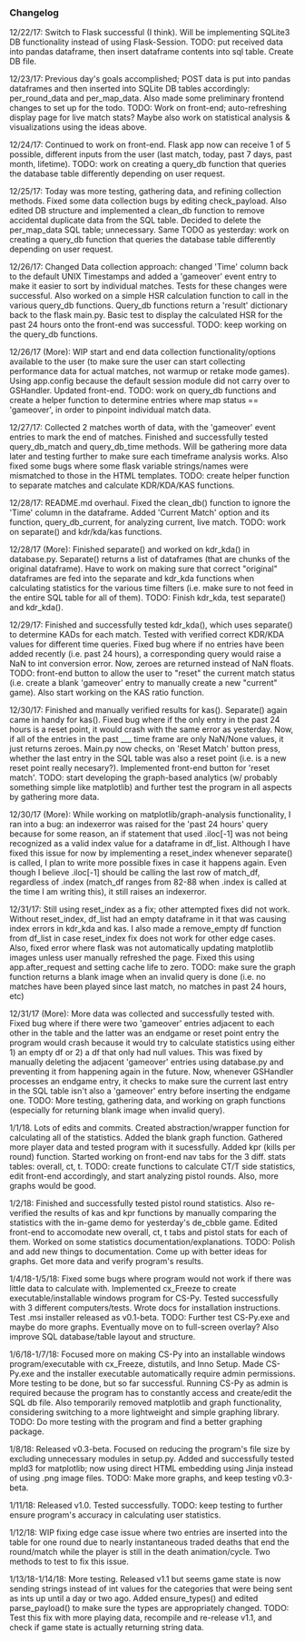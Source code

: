### Changelog
12/22/17: Switch to Flask successful (I think). Will be implementing SQLite3 DB functionality instead of using Flask-Session. TODO: put 
received data into pandas dataframe, then insert dataframe contents into sql table. Create DB file.

12/23/17: Previous day's goals accomplished; POST data is put into pandas dataframes and then inserted into SQLite DB tables accordingly: per_round_data and per_map_data. Also made some preliminary frontend changes to set up for the todo. TODO: Work on front-end; auto-refreshing display page for live match stats? Maybe also work on statistical analysis & visualizations using the ideas above.

12/24/17: Continued to work on front-end. Flask app now can receive 1 of 5 possible, different inputs from the user (last match, today, past 7 days, past month, lifetime). TODO: work on creating a query_db function that queries the database table differently depending on user request.

12/25/17: Today was more testing, gathering data, and refining collection methods. Fixed some data collection bugs by editing check_payload. Also edited DB structure and implemented a clean_db function to remove accidental duplicate data from the SQL table. Decided to delete the per_map_data SQL table; unnecessary. Same TODO as yesterday: work on creating a query_db function that queries the database table differently depending on user request.

12/26/17: Changed Data collection approach: changed 'Time' column back to the default UNIX Timestamps and added a 'gameover' event entry to make it easier to sort by individual matches. Tests for these changes were successful. Also worked on a simple HSR calculation function to call in the various query_db functions. Query_db functions return a 'result' dictionary back to the flask main.py. Basic test to display the calculated HSR for the past 24 hours onto the front-end was successful. TODO: keep working on the query_db functions.

12/26/17 (More): WIP start and end data collection functionality/options available to the user (to make sure the user can start collecting performance data for actual matches, not warmup or retake mode games). Using app.config because the default session module did not carry over to GSHandler. Updated front-end. TODO: work on query_db functions and create a helper function to determine entries where map status == 'gameover', in order to pinpoint individual match data.

12/27/17: Collected 2 matches worth of data, with the 'gameover' event entries to mark the end of matches. Finished and successfully tested query_db_match and query_db_time methods. Will be gathering more data later and testing further to make sure each timeframe analysis works. Also fixed some bugs where some flask variable strings/names were mismatched to those in the HTML templates. TODO: create helper function to separate matches and calculate KDR/KDA/KAS functions.

12/28/17: README.md overhaul. Fixed the clean_db() function to ignore the 'Time' column in the dataframe. Added 'Current Match' option and its function, query_db_current, for analyzing current, live match. TODO: work on separate() and kdr/kda/kas functions.

12/28/17 (More): Finished separate() and worked on kdr_kda() in database.py. Separate() returns a list of dataframes (that are chunks of the original dataframe). Have to work on making sure that correct "original" dataframes are fed into the separate and kdr_kda functions when calculating statistics for the various time filters (i.e. make sure to not feed in the entire SQL table for all of them). TODO: Finish kdr_kda, test separate() and kdr_kda().

12/29/17: Finished and successfully tested kdr_kda(), which uses separate() to determine KADs for each match. Tested with verified correct KDR/KDA values for different time queries. Fixed bug where if no entries have been added recently (i.e. past 24 hours), a corresponding query would raise a NaN to int conversion error. Now, zeroes are returned instead of NaN floats. TODO: front-end button to allow the user to "reset" the current match status (i.e. create a blank 'gameover' entry to manually create a new "current" game). Also start working on the KAS ratio function.

12/30/17: Finished and manually verified results for kas(). Separate() again came in handy for kas(). Fixed bug where if the only entry in the past 24 hours is a reset point, it would crash with the same error as yesterday. Now, if all of the entries in the past ___ time frame are only NaN/None values, it just returns zeroes. Main.py now checks, on 'Reset Match' button press, whether the last entry in the SQL table was also a reset point (i.e. is a new reset point really necesary?). Implemented front-end button for 'reset match'. TODO: start developing the graph-based analytics (w/ probably something simple like matplotlib) and further test the program in all aspects by gathering more data.

12/30/17 (More): While working on matplotlib/graph-analysis functionality, I ran into a bug: an indexerror was raised for the 'past 24 hours' query because for some reason, an if statement that used .iloc[-1] was not being recognized as a valid index value for a dataframe in df_list. Although I have fixed this issue for now by implementing a reset_index whenever separate() is called, I plan to write more possible fixes in case it happens again. Even though I believe .iloc[-1] should be calling the last row of match_df, regardless of .index (match_df ranges from 82-88 when .index is called at the time I am writing this), it still raises an indexerror.

12/31/17: Still using reset_index as a fix; other attempted fixes did not work. Without reset_index, df_list had an empty dataframe
in it that was causing index errors in kdr_kda and kas. I also made a remove_empty df function from df_list in case reset_index fix does not work for other edge cases. Also, fixed error where flask was not automatically updating matplotlib images unless user manually refreshed the page. Fixed this using app.after_request and setting cache life to zero. TODO: make sure the graph function returns a blank image when an invalid query is done (i.e. no matches have been played since last match, no matches in past 24 hours, etc)

12/31/17 (More): More data was collected and successfully tested with. Fixed bug where if there were two 'gameover' entries adjacent to each other in the table and the latter was an endgame or reset point entry the program would crash because it would try to calculate statistics using either 1) an empty df or 2) a df that only had null values. This was fixed by manually deleting the adjacent 'gameover' entries using database.py and preventing it from happening again in the future. Now, whenever GSHandler processes an endgame entry, it checks to make sure the current last entry in the SQL table isn't also a 'gameover' entry before inserting the endgame one. TODO: More testing, gathering data, and working on graph functions (especially for returning blank image when invalid query).

1/1/18. Lots of edits and commits. Created abstraction/wrapper function for calculating all of the statistics. Added the blank graph function. Gathered more player data and tested program with it sucessfully. Added kpr (kills per round) function. Started working on front-end nav tabs for the 3 diff. stats tables: overall, ct, t. TODO: create functions to calculate CT/T side statistics, edit front-end accordingly, and start analyzing pistol rounds. Also, more graphs would be good.

1/2/18: Finished and successfully tested pistol round statistics. Also re-verified the results of kas and kpr functions by manually comparing the statistics with the in-game demo for yesterday's de_cbble game. Edited front-end to accomodate new overall, ct, t tabs and pistol stats for each of them. Worked on some statistics documentation/explanations. TODO: Polish and add new things to documentation. Come up with better ideas for graphs. Get more data and verify program's results.

1/4/18-1/5/18: Fixed some bugs where program would not work if there was little data to calculate with. Implemented cx_Freeze to create executable/installable windows program for CS-Py. Tested successfully with 3 different computers/tests. Wrote docs for installation instructions. Test .msi installer released as v0.1-beta. TODO: Further test CS-Py.exe and maybe do more graphs. Eventually move on to full-screen overlay? Also improve SQL database/table layout and structure.

1/6/18-1/7/18: Focused more on making CS-Py into an installable windows program/executable with cx_Freeze, distutils, and Inno Setup. Made CS-Py.exe and the installer executable automatically require admin permissions. More testing to be done, but so far successful. Running CS-Py as admin is required because the program has to constantly access and create/edit the SQL db file. Also temporarily removed matplotlib and graph functionality, considering switching to a more lightweight and simple graphing library. TODO: Do more testing with the program and find a better graphing package.

1/8/18: Released v0.3-beta. Focused on reducing the program's file size by excluding unnecessary modules in setup.py. Added and successfully tested mpld3 for matplotlib; now using direct HTML embedding using Jinja instead of using .png image files. TODO: Make more graphs, and keep testing v0.3-beta.

1/11/18: Released v1.0. Tested successfully. TODO: keep testing to further ensure program's accuracy in calculating user statistics. 

1/12/18: WIP fixing edge case issue where two entries are inserted into the table for one round due to nearly instantaneous traded deaths that end the round/match while the player is still in the death animation/cycle. Two methods to test to fix this issue.

1/13/18-1/14/18: More testing. Released v1.1 but seems game state is now sending strings instead of int values for the categories that were being sent as ints up until a day or two ago. Added ensure_types() and edited parse_payload() to make sure the types are appropriately changed. TODO: Test this fix with more playing data, recompile and re-release v1.1, and check if game state is actually returning string data.
